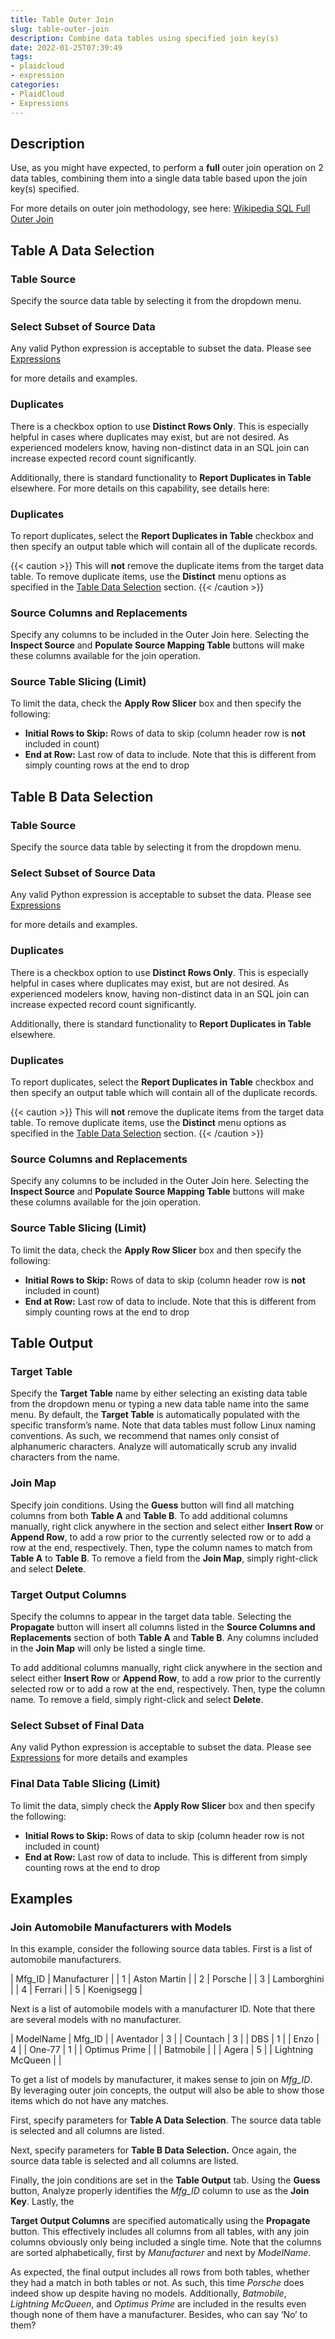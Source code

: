 ```yaml
---
title: Table Outer Join
slug: table-outer-join
description: Combine data tables using specified join key(s)
date: 2022-01-25T07:39:49
tags:
- plaidcloud
- expression
categories:
- PlaidCloud
- Expressions
---
```



## Description


Use, as you might have expected, to perform a **full** outer join operation on 2 data tables, combining them into a single data table based upon the join key(s) specified.


For more details on outer join methodology, see here: [Wikipedia SQL Full Outer Join](http://en.wikipedia.org/wiki/Join_%28SQL%29#Full_outer_join)



## Table A Data Selection


### Table Source


Specify the source data table by selecting it from the dropdown menu.



### Select Subset of Source Data


Any valid Python expression is acceptable to subset the data. Please see [Expressions](/docs/expressions)


for more details and examples.



### Duplicates


There is a checkbox option to use **Distinct Rows Only**. This is especially helpful in cases where duplicates may exist, but are not desired. As experienced modelers know, having non-distinct data in an SQL join can increase expected record count significantly.



Additionally, there is standard functionality to **Report Duplicates in Table** elsewhere. For more details on this capability, see details here:



### Duplicates


To report duplicates, select the **Report Duplicates in Table** checkbox and then specify an output table which will contain all of the duplicate records.




{{< caution >}}
This will **not** remove the duplicate items from the target data table. To remove duplicate items, use the **Distinct** menu options as specified in the [Table Data Selection](../transforms/common\_features#table-data-selection) section.
{{< /caution >}}



### Source Columns and Replacements


Specify any columns to be included in the Outer Join here. Selecting the **Inspect Source** and **Populate Source Mapping Table** buttons will make these columns available for the join operation.



### Source Table Slicing (Limit)


To limit the data, check the **Apply Row Slicer** box and then specify the following:


* **Initial Rows to Skip:** Rows of data to skip (column header row is **not** included in count)
* **End at Row:** Last row of data to include. Note that this is different from simply counting rows at the end to drop



## Table B Data Selection


### Table Source


Specify the source data table by selecting it from the dropdown menu.



### Select Subset of Source Data


Any valid Python expression is acceptable to subset the data. Please see [Expressions](/docs/expressions)


for more details and examples.



### Duplicates


There is a checkbox option to use **Distinct Rows Only**. This is especially helpful in cases where duplicates may exist, but are not desired. As experienced modelers know, having non-distinct data in an SQL join can increase expected record count significantly.



Additionally, there is standard functionality to **Report Duplicates in Table** elsewhere.



### Duplicates


To report duplicates, select the **Report Duplicates in Table** checkbox and then specify an output table which will contain all of the duplicate records.




{{< caution >}}
This will **not** remove the duplicate items from the target data table. To remove duplicate items, use the **Distinct** menu options as specified in the [Table Data Selection](../transforms/common\_features#table-data-selection) section.
{{< /caution >}}



### Source Columns and Replacements


Specify any columns to be included in the Outer Join here. Selecting the **Inspect Source** and **Populate Source Mapping Table** buttons will make these columns available for the join operation.



### Source Table Slicing (Limit)


To limit the data, check the **Apply Row Slicer** box and then specify the following:


* **Initial Rows to Skip:** Rows of data to skip (column header row is **not** included in count)
* **End at Row:** Last row of data to include. Note that this is different from simply counting rows at the end to drop



## Table Output


### Target Table


Specify the **Target Table** name by either selecting an existing data table from the dropdown menu or typing a new data table name into the same menu. By default, the **Target Table** is automatically populated with the specific transform’s name. Note that data tables must follow Linux naming conventions. As such, we recommend that names only consist of alphanumeric characters. Analyze will automatically scrub any invalid characters from the name.



### Join Map


Specify join conditions. Using the **Guess** button will find all matching columns from both **Table A** and **Table B**. To add additional columns manually, right click anywhere in the section and select either **Insert Row** or **Append Row**, to add a row prior to the currently selected row or to add a row at the end, respectively. Then, type the column names to match from **Table A** to **Table B**. To remove a field from the **Join Map**, simply right-click and select **Delete**.



### Target Output Columns


Specify the columns to appear in the target data table. Selecting the **Propagate** button will insert all columns listed in the **Source Columns and Replacements** section of both **Table A** and **Table B**. Any columns included in the **Join Map** will only be listed a single time.



To add additional columns manually, right click anywhere in the section and select either **Insert Row** or **Append Row**, to add a row prior to the currently selected row or to add a row at the end, respectively. Then, type the column name. To remove a field, simply right-click and select **Delete**.



### Select Subset of Final Data


Any valid Python expression is acceptable to subset the data. Please see [Expressions](/docs/expressions) for more details and examples



### Final Data Table Slicing (Limit)


To limit the data, simply check the **Apply Row Slicer** box and then specify the following:


* **Initial Rows to Skip:** Rows of data to skip (column header row is not included in count)
* **End at Row:** Last row of data to include. This is different from simply counting rows at the end to drop



## Examples


### Join Automobile Manufacturers with Models


In this example, consider the following source data tables. First is a list of automobile manufacturers.




| Mfg\_ID | Manufacturer |
| 1 | Aston Martin |
| 2 | Porsche |
| 3 | Lamborghini |
| 4 | Ferrari |
| 5 | Koenigsegg |

Next is a list of automobile models with a manufacturer ID. Note that there are several models with no manufacturer.




| ModelName | Mfg\_ID |
| Aventador | 3 |
| Countach | 3 |
| DBS | 1 |
| Enzo | 4 |
| One-77 | 1 |
| Optimus Prime |  |
| Batmobile |  |
| Agera | 5 |
| Lightning McQueen |  |

To get a list of models by manufacturer, it makes sense to join on *Mfg\_ID*. By leveraging outer join concepts, the output will also be able to show those items which do not have any matches.



First, specify parameters for **Table A Data Selection**. The source data table is selected and all columns are listed.



Next, specify parameters for **Table B Data Selection.** Once again, the source data table is selected and all columns are listed.



Finally, the join conditions are set in the **Table Output** tab. Using the **Guess** button, Analyze properly identifies the *Mfg\_ID* column to use as the **Join Key**. Lastly, the 


**Target Output Columns** are specified automatically using the **Propagate** button. This effectively includes all columns from all tables, with any join columns obviously only being included a single time. Note that the columns are sorted alphabetically, first by *Manufacturer* and next by *ModelName*.



As expected, the final output includes all rows from both tables, whether they had a match in both tables or not. As such, this time *Porsche* does indeed show up despite having no models. Additionally, *Batmobile*, *Lightning McQueen*, and *Optimus Prime* are included in the results even though none of them have a manufacturer. Besides, who can say ‘No’ to them?
